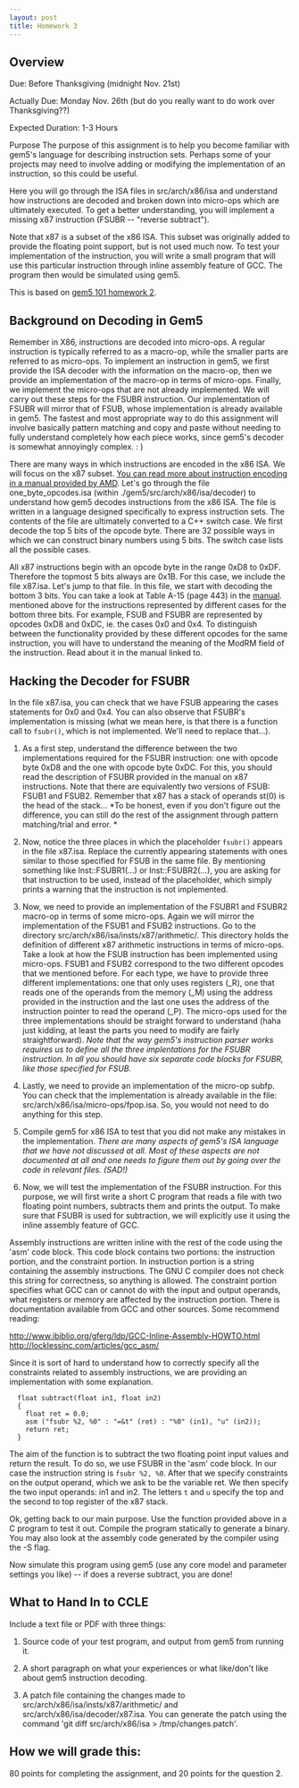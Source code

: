 ```yaml
---
layout: post
title: Homework 3
---
```


## Overview

Due: Before Thanksgiving (midnight Nov. 21st)

Actually Due: Monday Nov. 26th (but do you really want to do work over Thanksgiving??)

Expected Duration: 1-3 Hours

Purpose The purpose of this assignment is to help you become familiar with
gem5's language for describing instruction sets. Perhaps some of your projects may need to
involve adding or modifying the implementation of an instruction, so this could be useful.

Here you will go through the ISA
files in src/arch/x86/isa and understand how instructions are decoded and
broken down into micro-ops which are ultimately executed. To get a better
understanding, you will implement a missing x87 instruction (FSUBR -- "reverse subtract"). 

Note that x87 is a subset of the x86 ISA. This subset was originally added to
provide the floating point support, but is not used much now. To test your
implementation of the instruction, you will write a small program that will use
this particular instruction through inline assembly feature of GCC. The program
then would be simulated using gem5.

This is based on [gem5 101 homework 2](http://www.gem5.org/Gem5_101).

## Background on Decoding in Gem5

Remember in X86, instructions are decoded into micro-ops.  A regular instruction 
is typically referred to as a macro-op, while the smaller
parts are referred to as micro-ops. To implement an instruction in gem5, we
first provide the ISA decoder with the information on the macro-op, then we
provide an implementation of the macro-op in terms of micro-ops. Finally, we
implement the micro-ops that are not already implemented. We will carry out
these steps for the FSUBR instruction. Our implementation of FSUBR will mirror
that of FSUB, whose implementation is already available in gem5.  The fastest and
most appropriate way to do this assignment will
involve basically pattern matching and copy and paste without needing to fully understand
completely how each piece works, since gem5's decoder is somewhat
annoyingly complex. : )

There are many ways in which instructions are encoded in the x86 ISA. We will
focus on the x87 subset. [You can read more about instruction encoding in a
manual provided by
AMD](http://amd-dev.wpengine.netdna-cdn.com/wordpress/media/2008/10/24594_APM_v3.pdf).
Let's go through the file one_byte_opcodes.isa
(within ./gem5/src/arch/x86/isa/decoder) to understand how gem5 decodes instructions
from the x86 ISA. The file is written in a language designed specifically to
express instruction sets. The contents of the file are ultimately converted to
a C++ switch case. We first decode the top 5 bits of the opcode byte. There are
32 possible ways in which we can construct binary numbers using 5 bits. The
switch case lists all the possible cases.

All x87 instructions begin with an opcode byte in the range 0xD8 to 0xDF.
Therefore the topmost 5 bits always are 0x1B. For this case, we include the
file x87.isa. Let's jump to that file. In this file, we start with decoding the
bottom 3 bits. You can take a look at Table A-15 (page 443) in the [manual](http://amd-dev.wpengine.netdna-cdn.com/wordpress/media/2008/10/24594_APM_v3.pdf).
mentioned above for the instructions represented by different cases for the
bottom three bits. For example, FSUB and FSUBR are represented by opcodes 0xD8
and 0xDC, ie. the cases 0x0 and 0x4. To distinguish between the functionality
provided by these different opcodes for the same instruction, you will have to
understand the meaning of the ModRM field of the instruction. Read about it in
the manual linked to. 

## Hacking the Decoder for FSUBR

In the file x87.isa, you can check that we have FSUB
appearing the cases statements for 0x0 and 0x4. You can also observe that
FSUBR's implementation is missing (what we mean here, is that there is a function call
to ```fsubr()```, which is not implemented.  We'll need to replace that...).

1. As a first step, understand the difference between the two implementations required 
for the FSUBR instruction: one with opcode byte 0xD8 and the one with opcode byte 0xDC.
For this, you should read the description of FSUBR provided in the manual on
x87 instructions.  Note that there are equivalently two versions of FSUB: 
FSUB1 and FSUB2. Remember that x87 has a stack of operands st(0) is the head of the
stack...
*To be honest, even if you don't figure out the difference, you can still do the rest
of the assignment through pattern matching/trial and error.  *

2. Now, notice the three places in which the placeholder ```fsubr()``` appears in the file x87.isa.
   Replace the currently appearing statements with ones similar to those
specified for FSUB in the same file. By mentioning something like Inst::FSUBR1(...) or Inst::FSUBR2(...),
you are asking for that instruction to be used, instead of the placeholder,
which simply prints a warning that the instruction is not implemented.

3. Now, we need to provide an implementation of the FSUBR1 and FSUBR2 macro-op in terms of
   some micro-ops. Again we will mirror the implementation of the FSUB1 and FSUB2
instructions. Go to the directory src/arch/x86/isa/insts/x87/arithmetic/. This
directory holds the definition of different x87 arithmetic instructions in
terms of micro-ops. Take a look at how the FSUB instruction has been
implemented using micro-ops. FSUB1 and FSUB2 correspond to the two different
opcodes that we mentioned before. For each type, we have to provide three
different implementations: one that only uses registers (_R), one that reads one of
the operands from the memory (_M) using the address provided in the instruction and
the last one uses the address of the instruction pointer to read the operand (_P).
The micro-ops used for the three implementations should be straight forward to
understand (haha just kidding, at least the parts you need to modify are fairly straightforward).
  *Note that the way gem5's instruction parser works requires us to define all the three
  implentations for the FSUBR instruction. In all you should have six separate
  code blocks for FSUBR, like those specified for FSUB.*


4. Lastly, we need to provide an implementation of the micro-op subfp. You can
   check that the implementation is already available in the file:
src/arch/x86/isa/micro-ops/fpop.isa. So, you would not need to do anything for
this step.

5. Compile gem5 for x86 ISA to test that you did not make any mistakes in the
   implementation.
*There are many aspects of gem5's ISA language that we have not discussed at
all. Most of these aspects are not documented at all and one needs to figure
them out by going over the code in relevant files. (SAD!)*

6. Now, we will test the implementation of the FSUBR instruction. For this
   purpose, we will first write a short C program that reads a file with two
floating point numbers, subtracts them and prints the output. To make sure that
FSUBR is used for subtraction, we will explicitly use it using the inline
assembly feature of GCC.

Assembly instructions are written inline with the rest of the code using the
'asm' code block. This code block contains two portions: the instruction
portion, and the constraint portion. In instruction portion is a string
containing the assembly instructions. The GNU C compiler does not check this
string for correctness, so anything is allowed. The constraint portion
specifies what GCC can or cannot do with the input and output operands, what
registers or memory are affected by the instruction portion. There is
documentation available from GCC and other sources. Some recommend reading:

http://www.ibiblio.org/gferg/ldp/GCC-Inline-Assembly-HOWTO.html
http://locklessinc.com/articles/gcc_asm/

Since it is sort of hard to understand how to correctly specify all the constraints related to assembly instructions, we are providing an implementation with some explanation.

```
  float subtract(float in1, float in2)
  {
    float ret = 0.0;
    asm ("fsubr %2, %0" : "=&t" (ret) : "%0" (in1), "u" (in2));
    return ret;
  }
```

The aim of the function is to subtract the two floating point input values and
return the result. To do so, we use FSUBR in the 'asm' code block. In our case
the instruction string is ```fsubr %2, %0```. After that we specify constraints on
the output operand, which we ask to be the variable ret. We then specify the
two input operands: in1 and in2. The letters ```t``` and ```u``` specify the top and
the second to top register of the x87 stack.

Ok, getting back to our main purpose. Use the function provided above in a C
program to test it out. 
Compile the program statically to generate a binary. You may also look at the
assembly code generated by the compiler using the -S flag.

Now simulate this program using gem5 (use any core model and parameter settings you like) -- if does a reverse subtract, you are done!


## What to Hand In to CCLE

Include a text file or PDF with three things:

1. Source code of your test program, and output from gem5 from running it.

2. A short paragraph on what your experiences or what  like/don't like about gem5 instruction decoding.

3. A patch file containing the changes made to
   src/arch/x86/isa/insts/x87/arithmetic/ and src/arch/x86/isa/decoder/x87.isa.
You can generate the patch using the command 'git diff src/arch/x86/isa >
/tmp/changes.patch'.

## How we will grade this:
80 points for completing the assignment, and 20 points for the question 2.
